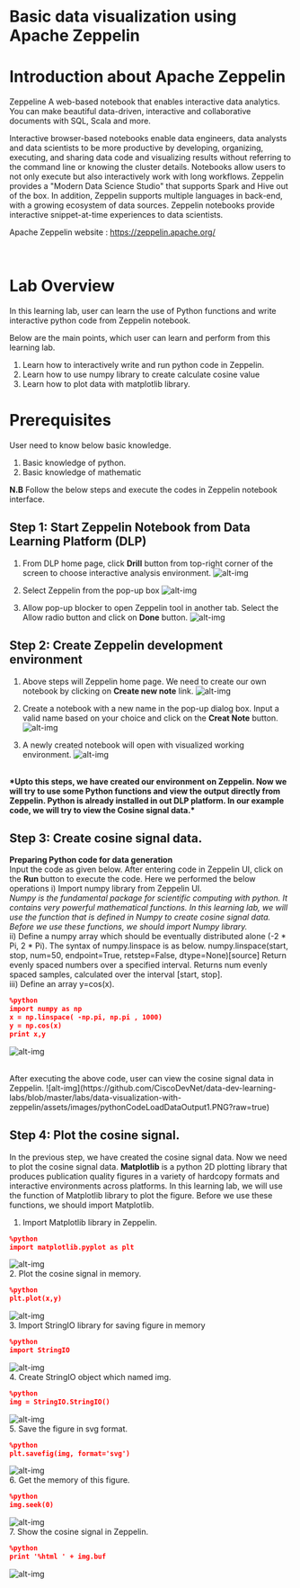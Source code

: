 # **Basic data visualization using Apache Zeppelin**

# **Introduction about Apache Zeppelin**
Zeppeline A web-based notebook that enables interactive data analytics. You can make beautiful data-driven, interactive and collaborative documents with SQL, Scala and more. </br>

Interactive browser-based notebooks enable data engineers, data analysts and data scientists to be more productive by developing, organizing, executing, and sharing data code and visualizing results without referring to the command line or knowing the cluster details. Notebooks allow users to not only execute but also interactively work with long workflows. Zeppelin provides a &quot;Modern Data Science Studio&quot; that supports Spark and Hive out of the box. In addition, Zeppelin supports multiple languages in back-end, with a growing ecosystem of data sources. Zeppelin notebooks provide interactive snippet-at-time experiences to data scientists.

Apache Zeppelin website : https://zeppelin.apache.org/

</br>

# **Lab Overview**
In this learning lab, user can learn the use of Python functions and write interactive python code from Zeppelin notebook. 

Below are the main points, which user can learn and perform from this learning lab. </br>
1. Learn how to interactively write and run python code in Zeppelin. </br>
2. Learn how to use numpy library to create calculate cosine value</br>
3. Learn how to plot data with matplotlib library. </br>

# **Prerequisites**
User need to know below basic knowledge.</br>
1. Basic knowledge of python.</br>
2. Basic knowledge of mathematic</br>

<b>N.B</b> Follow the below steps and execute the codes in Zeppelin notebook interface. </br>

## Step 1: Start Zeppelin Notebook from Data Learning Platform (DLP) </br>

1. From DLP home page, click <b>Drill</b> button from top-right corner of the screen to choose interactive analysis environment.
![alt-img](https://github.com/CiscoDevNet/data-dev-learning-labs/blob/master/labs/data-visualization-with-zeppelin/assets/images/image1DrillButton.PNG?raw=true)

2. Select Zeppelin from the pop-up box
![alt-img](https://github.com/CiscoDevNet/data-dev-learning-labs/blob/master/labs/data-visualization-with-zeppelin/assets/images/image2-ChooseZeppelin.png?raw=true)
3. Allow pop-up blocker to open Zeppelin tool in another tab. Select the Allow radio button and click on <b>Done</b> button. 
![alt-img](https://github.com/CiscoDevNet/data-dev-learning-labs/blob/master/labs/data-visualization-with-zeppelin/assets/images/image3AllowPopup.PNG?raw=true)

## Step 2: Create Zeppelin development environment </br>
1. Above steps will Zeppelin home page. We need to create our own notebook by clicking on <b>Create new note</b> link. 
![alt-img](https://github.com/CiscoDevNet/data-dev-learning-labs/blob/master/labs/data-visualization-with-zeppelin/assets/images/image4WelcomeZeppelinPage.png?raw=true)

2. Create a notebook with a new name in the pop-up dialog box. 
Input a valid name based on your choice and click on the <b>Creat Note</b> button.
![alt-img](https://github.com/CiscoDevNet/data-dev-learning-labs/blob/master/labs/data-visualization-with-zeppelin/assets/images/image5CreateNewNotbook.png?raw=true)

3. A newly created notebook will open with visualized working environment.
![alt-img](https://github.com/CiscoDevNet/data-dev-learning-labs/blob/master/labs/data-visualization-with-zeppelin/assets/images/image6ZeppelineNotebookEditor.PNG?raw=true)

</br>
<b>*Upto this steps, we have created our environment on Zeppelin. Now we will try to use some Python functions and view the output directly from Zeppelin. Python is already installed in out DLP platform. In our example code, we will try to view the Cosine signal data.*</b>

## Step 3: Create cosine signal data. 
**Preparing Python code for data generation** </br>
Input the code as given below. After entering code in Zeppelin UI, click on the <b>Run</b> button to execute the code.
Here we performed the below operations
i) Import numpy library from Zeppelin UI. </br>
*Numpy is the fundamental package for scientific computing with python. It contains very powerful mathematical functions. In this learning lab, we will use the function that is defined in Numpy to create cosine signal data. Before we use these functions, we should import Numpy library.* </br>
ii) Define a numpy array which should be eventually distributed alone (-2 * Pi, 2 * Pi). The syntax of numpy.linspace is as below.
numpy.linspace(start, stop, num=50, endpoint=True, retstep=False, dtype=None)[source]
Return evenly spaced numbers over a specified interval.
Returns num evenly spaced samples, calculated over the interval [start, stop]. </br>
iii) Define an array y=cos(x). </br>

```json
%python
import numpy as np                                                     #Import numpy library
x = np.linspace( -np.pi, np.pi , 1000)                                 #Define a numpy array which should be eventually distributed along (-Pi, Pi).
y = np.cos(x)                                                          #Define an array y = cos(x)
print x,y                                                              #Print the cosine signal data
```
![alt-img](https://github.com/CiscoDevNet/data-dev-learning-labs/blob/master/labs/data-visualization-with-zeppelin/assets/images/pythonCodeLoadData1.png?raw=true)


</br>
After executing the above code, user can view the cosine signal data in Zeppelin.
![alt-img](https://github.com/CiscoDevNet/data-dev-learning-labs/blob/master/labs/data-visualization-with-zeppelin/assets/images/pythonCodeLoadDataOutput1.PNG?raw=true)

## Step 4: Plot the cosine signal.
In the previous step, we have created the cosine signal data. Now we need to plot the cosine signal data. <b>Matplotlib</b> is a python 2D plotting library that produces publication quality figures in a variety of hardcopy formats and interactive environments across platforms. In this learning lab, we will use the function of Matplotlib library to plot the figure. Before we use these functions, we should import Matplotlib. </br>

1. Import Matplotlib library in Zeppelin.
```json
%python
import matplotlib.pyplot as plt
```
![alt-img](https://github.com/CiscoDevNet/data-dev-learning-labs/blob/master/labs/data-visualization-with-zeppelin/assets/images/image11numpyplot.PNG?raw=true)
</br>
2. Plot the cosine signal in memory.
```json
%python
plt.plot(x,y)
```
![alt-img](https://github.com/CiscoDevNet/data-dev-learning-labs/blob/master/labs/data-visualization-with-zeppelin/assets/images/image12numpyplot1.PNG?raw=true)
</br>
3. Import StringIO library for saving figure in memory
```json
%python
import StringIO
```
![alt-img](https://github.com/CiscoDevNet/data-dev-learning-labs/blob/master/labs/data-visualization-with-zeppelin/assets/images/image13numpyplot2.PNG?raw=true)
</br>
4. Create StringIO object which named img.
```json
%python
img = StringIO.StringIO()
```
![alt-img](https://github.com/CiscoDevNet/data-dev-learning-labs/blob/master/labs/data-visualization-with-zeppelin/assets/images/image14numpyplot3.PNG?raw=true)
</br>
5. Save the figure in svg format.
```json
%python
plt.savefig(img, format='svg')
```
![alt-img](https://github.com/CiscoDevNet/data-dev-learning-labs/blob/master/labs/data-visualization-with-zeppelin/assets/images/image15numpyplot4.PNG?raw=true)
</br>
6. Get the memory of this figure.
```json
%python
img.seek(0)
```
![alt-img](https://github.com/CiscoDevNet/data-dev-learning-labs/blob/master/labs/data-visualization-with-zeppelin/assets/images/image16numpyplot5.PNG?raw=true)
</br>
7. Show the cosine signal in Zeppelin.
```json
%python
print '%html ' + img.buf
```
![alt-img](https://github.com/CiscoDevNet/data-dev-learning-labs/blob/master/labs/data-visualization-with-zeppelin/assets/images/image17numpyplot6.PNG?raw=true)  
</br>   
   
